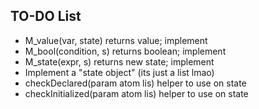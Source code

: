 ## TO-DO List
- M_value(var, state) returns value; implement
- M_bool(condition, s) returns boolean; implement
- M_state(expr, s) returns new state; implement
- Implement a "state object" (its just a list lmao)
- checkDeclared(param atom lis) helper to use on state
- checkInitialized(param atom lis) helper to use on state 